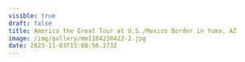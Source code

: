 ```yaml
---
visible: true
draft: false
title: America the Great Tour at U.S./Mexico Border in Yuma, AZ
image: /img/gallery/mm1104230422-2.jpg
date: 2023-11-03T15:08:56.273Z
---
```

